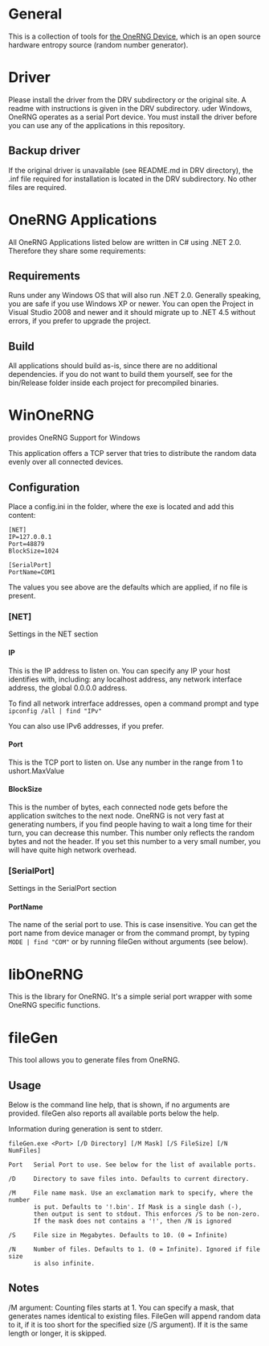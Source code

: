 # General

This is a collection of tools for [the OneRNG Device](http://onerng.info/),
which is an open source hardware entropy source (random number generator).

# Driver

Please install the driver from the DRV subdirectory or the original site.
A readme with instructions is given in the DRV subdirectory.
uder Windows, OneRNG operates as a serial Port device. You must install the driver before
you can use any of the applications in this repository.

## Backup driver

If the original driver is unavailable (see README.md in DRV directory),
the .inf file required for installation is located in the DRV subdirectory.
No other files are required.

# OneRNG Applications

All OneRNG Applications listed below are written in C# using .NET 2.0.
Therefore they share some requirements:

## Requirements

Runs under any Windows OS that will also run .NET 2.0. Generally speaking,
you are safe if you use Windows XP or newer.
You can open the Project in Visual Studio 2008 and newer and it should migrate up
to .NET 4.5 without errors, if you prefer to upgrade the project.

## Build

All applications should build as-is, since there are no additional dependencies.
if you do not want to build them yourself,
see for the bin/Release folder inside each project for precompiled binaries.

# WinOneRNG
provides OneRNG Support for Windows

This application offers a TCP server that tries to distribute the random data
evenly over all connected devices.

## Configuration

Place a config.ini in the folder, where the exe is located and add this content:

```
[NET]
IP=127.0.0.1
Port=48879
BlockSize=1024

[SerialPort]
PortName=COM1

```

The values you see above are the defaults which are applied, if no file is present.

### [NET]

Settings in the NET section

#### IP

This is the IP address to listen on. You can specify any IP your host identifies with,
including: any localhost address, any network interface address, the global 0.0.0.0 address.

To find all network intrerface addresses, open a command prompt and type
```ipconfig /all | find "IPv"```

You can also use IPv6 addresses, if you prefer.

#### Port

This is the TCP port to listen on. Use any number in the range from 1 to ushort.MaxValue

#### BlockSize

This is the number of bytes, each connected node gets before the application switches to the next node.
OneRNG is not very fast at generating numbers,
if you find people having to wait a long time for their turn, you can decrease this number.
This number only reflects the random bytes and not the header.
If you set this number to a very small number, you will have quite high network overhead.

### [SerialPort]

Settings in the SerialPort section

#### PortName

The name of the serial port to use. This is case insensitive.
You can get the port name from device manager or from the command prompt, by typing
```MODE | find "COM"``` or by running fileGen without arguments (see below).

# libOneRNG

This is the library for OneRNG.
It's a simple serial port wrapper with some OneRNG specific functions.

# fileGen

This tool allows you to generate files from OneRNG.

## Usage

Below is the command line help, that is shown, if no arguments are provided.
fileGen also reports all available ports below the help.

Information during generation is sent to stderr.

```
fileGen.exe <Port> [/D Directory] [/M Mask] [/S FileSize] [/N NumFiles]

Port   Serial Port to use. See below for the list of available ports.

/D     Directory to save files into. Defaults to current directory.

/M     File name mask. Use an exclamation mark to specify, where the number
       is put. Defaults to '!.bin'. If Mask is a single dash (-),
       then output is sent to stdout. This enforces /S to be non-zero.
       If the mask does not contains a '!', then /N is ignored

/S     File size in Megabytes. Defaults to 10. (0 = Infinite)

/N     Number of files. Defaults to 1. (0 = Infinite). Ignored if file size
       is also infinite.

```

## Notes

/M argument: Counting files starts at 1. You can specify a mask,
that generates names identical to existing files.
FileGen will append random data to it,
if it is too short for the specified size (/S argument).
If it is the same length or longer, it is skipped.
